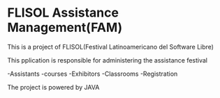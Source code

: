 FLISOL Assistance Management(FAM) 
==========

This is a project of FLISOL(Festival Latinoamericano del Software Libre)

This pplication is responsible for administering the assistance festival

-Assistants
-courses
-Exhibitors
-Classrooms
-Registration

The project is powered by JAVA
